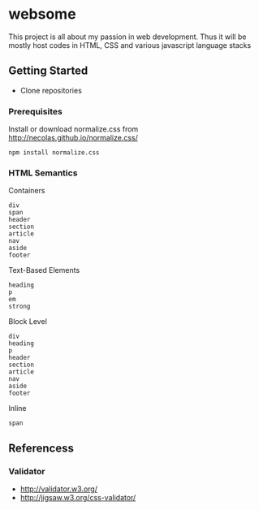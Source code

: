 # websome

This project is all about my passion in web development. Thus it will be mostly host codes in HTML, CSS and various javascript language stacks

## Getting Started
* Clone repositories

### Prerequisites
Install or download normalize.css from http://necolas.github.io/normalize.css/
```
npm install normalize.css
```

### HTML Semantics
Containers
```
div
span
header
section
article
nav
aside
footer
```

Text-Based Elements
```
heading
p
em
strong
```

Block Level
```
div
heading
p
header
section
article
nav
aside
footer
```

Inline
```
span
```


## Referencess

### Validator
* http://validator.w3.org/
* http://jigsaw.w3.org/css-validator/
